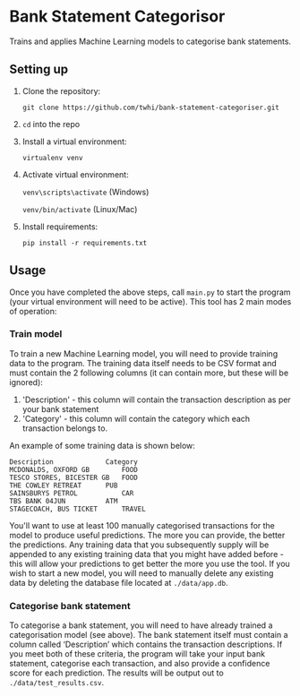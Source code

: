 # Bank Statement Categorisor
Trains and applies Machine Learning models to categorise bank statements.

## Setting up
1. Clone the repository: 

   `git clone https://github.com/twhi/bank-statement-categoriser.git`
   
2. `cd` into the repo
3. Install a virtual environment:

   `virtualenv venv`

4. Activate virtual environment:
   
   `venv\scripts\activate` (Windows) 
   
   `venv/bin/activate` (Linux/Mac)

5. Install requirements:

   `pip install -r requirements.txt`
   
## Usage
Once you have completed the above steps, call `main.py` to start the program (your virtual environment will need to be active). This tool has 2 main modes of operation:
### Train model
To train a new Machine Learning model, you will need to provide training data to the program. The training data itself needs to be CSV format and must contain the 2 following columns (it can contain more, but these will be ignored):
1. 'Description' - this column will contain the transaction description as per your bank statement
2. 'Category' - this column will contain the category which each transaction belongs to.

An example of some training data is shown below:

```
Description		        Category
MCDONALDS, OXFORD GB		FOOD
TESCO STORES, BICESTER GB	FOOD
THE COWLEY RETREAT		PUB
SAINSBURYS PETROL	        CAR
TBS BANK 04JUN			ATM
STAGECOACH, BUS TICKET		TRAVEL
```

You'll want to use at least 100 manually categorised transactions for the model to produce useful predictions. The more you can provide, the better the predictions. Any training data that you subsequently supply will be appended to any existing training data that you might have added before - this will allow your predictions to get better the more you use the tool. If you wish to start a new model, you will need to manually delete any existing data by deleting the database file located at `./data/app.db`.

### Categorise bank statement
To categorise a bank statement, you will need to have already trained a categorisation model (see above). The bank statement itself must contain a column called ‘Description’ which contains the transaction descriptions. If you meet both of these criteria, the program will take your input bank statement, categorise each transaction, and also provide a confidence score for each prediction. The results will be output out to `./data/test_results.csv`.
